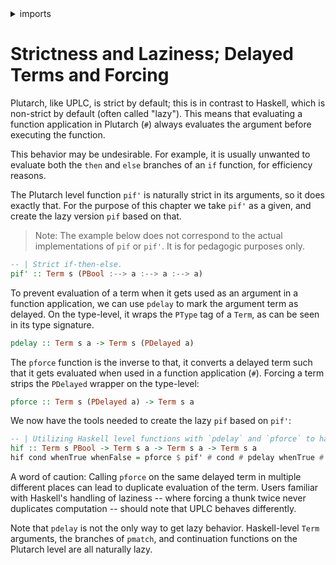 <details>
<summary> imports </summary>
<p>

```haskell
module Plutarch.Docs.DelayAndForce (hif, pif') where 
import Plutarch.Prelude
import Plutarch.Bool (pif')
```

</p>
</details>

# Strictness and Laziness; Delayed Terms and Forcing

Plutarch, like UPLC, is strict by default; this is in contrast to Haskell, which is non-strict by default (often called "lazy"). This means that evaluating a function application in Plutarch (`#`) always evaluates the argument before executing the function.

This behavior may be undesirable. For example, it is usually unwanted to evaluate both the `then` and `else` branches of an `if` function, for efficiency reasons.

The Plutarch level function `pif'` is naturally strict in its arguments, so it does exactly that. For the purpose of this chapter we take `pif'` as a given, and create the lazy version `pif` based on that.

> Note: The example below does not correspond to the actual implementations of `pif` or `pif'`. It is for pedagogic purposes only.

```hs
-- | Strict if-then-else.
pif' :: Term s (PBool :--> a :--> a :--> a)
```

To prevent evaluation of a term when it gets used as an argument in a function application, we can use `pdelay` to mark the argument term as delayed. On the type-level, it wraps the `PType` tag of a `Term`, as can be seen in its type signature.

```hs
pdelay :: Term s a -> Term s (PDelayed a)
```

The `pforce` function is the inverse to that, it converts a delayed term such that it gets evaluated when used in a function application (`#`). Forcing a term strips the `PDelayed` wrapper on the type-level:

```hs
pforce :: Term s (PDelayed a) -> Term s a
```

We now have the tools needed to create the lazy `pif` based on `pif'`:

```haskell
-- | Utilizing Haskell level functions with `pdelay` and `pforce` to have lazy wrapper around `pif`.
hif :: Term s PBool -> Term s a -> Term s a -> Term s a
hif cond whenTrue whenFalse = pforce $ pif' # cond # pdelay whenTrue # pdelay whenFalse
```

A word of caution: Calling `pforce` on the same delayed term in multiple different places can lead to duplicate evaluation of the term. Users familiar with Haskell's handling of laziness -- where forcing a thunk twice never duplicates computation -- should note that UPLC behaves differently.

Note that `pdelay` is not the only way to get lazy behavior. Haskell-level `Term` arguments, the branches of `pmatch`, and continuation functions on the Plutarch level are all naturally lazy.
